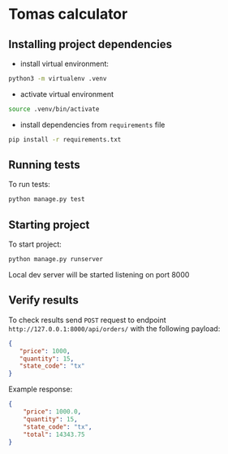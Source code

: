 # Tomas calculator

## Installing project dependencies
* install virtual environment:
```.bash
python3 -m virtualenv .venv 
```
* activate virtual environment
```bash
source .venv/bin/activate 
```
* install dependencies from `requirements` file
```bash
pip install -r requirements.txt
```

## Running tests
To run tests:
```bash
python manage.py test
```

## Starting project
To start project:
```bash
python manage.py runserver
```
Local dev server will be started listening on port 8000

## Verify results
To check results send `POST` request to endpoint `http://127.0.0.1:8000/api/orders/` with
the following payload:
```json
{
   "price": 1000,
   "quantity": 15,
   "state_code": "tx"
}
```
Example response:
```json
{
    "price": 1000.0,
    "quantity": 15,
    "state_code": "tx",
    "total": 14343.75
}
```